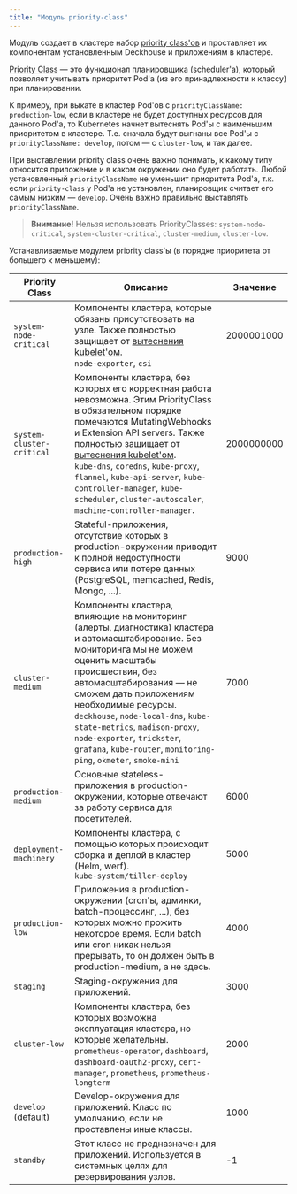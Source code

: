 ```yaml
---
title: "Модуль priority-class"
---
```


Модуль создает в кластере набор [priority class'ов](https://kubernetes.io/docs/concepts/configuration/pod-priority-preemption/#priorityclass) и проставляет их компонентам установленным Deckhouse и приложениям в кластере.

[Priority Class](https://kubernetes.io/docs/concepts/configuration/pod-priority-preemption) — это функционал планировщика (scheduler'а), который позволяет учитывать приоритет Pod'а (из его принадлежности к классу) при планировании.

К примеру, при выкате в кластер Pod'ов с `priorityClassName: production-low`, если в кластере не будет доступных ресурсов для данного Pod'а, то Kubernetes начнет вытеснять Pod'ы с наименьшим приоритетом в кластере.
Т.е. сначала будут выгнаны все Pod'ы с `priorityClassName: develop`, потом — с `cluster-low`, и так далее.

При выставлении priority class очень важно понимать, к какому типу относится приложение и в каком окружении оно будет работать. Любой установленный `priorityClassName` не уменьшит приоритета Pod'а, т.к. если `priority-class` у Pod'а не установлен, планировщик считает его самым низким — `develop`. Очень важно правильно выставлять `priorityClassName`.

> **Внимание!** Нельзя использовать PriorityClasses: `system-node-critical`, `system-cluster-critical`, `cluster-medium`, `cluster-low`.

Устанавливаемые модулем priority class'ы (в порядке приоритета от большего к меньшему):

| Priority Class            | Описание                                                                                                                                                                                                                                                                                                                                                                                                                                                            | Значение   |
|---------------------------|---------------------------------------------------------------------------------------------------------------------------------------------------------------------------------------------------------------------------------------------------------------------------------------------------------------------------------------------------------------------------------------------------------------------------------------------------------------------|------------|
| `system-node-critical`    | Компоненты кластера, которые обязаны присутствовать на узле. Также полностью защищает от [вытеснения kubelet'ом](https://kubernetes.io/docs/tasks/administer-cluster/out-of-resource/).<br>`node-exporter`, `csi`                                                                                                                                                                                                                                                   | 2000001000 |
| `system-cluster-critical` | Компоненты кластера, без которых его корректная работа невозможна. Этим PriorityClass в обязательном порядке помечаются MutatingWebhooks и Extension API servers. Также полностью защищает от [вытеснения kubelet'ом](https://kubernetes.io/docs/tasks/administer-cluster/out-of-resource/).<br>`kube-dns`, `coredns`, `kube-proxy`, `flannel`, `kube-api-server`, `kube-controller-manager`, `kube-scheduler`, `cluster-autoscaler`, `machine-controller-manager`. | 2000000000 |
| `production-high`         | Stateful-приложения, отсутствие которых в production-окружении приводит к полной недоступности сервиса или потере данных (PostgreSQL, memcached, Redis, Mongo, ...).                                                                                                                                                                                                                                                                                                | 9000       |
| `cluster-medium`          | Компоненты кластера, влияющие на мониторинг (алерты, диагностика) кластера и автомасштабирование. Без мониторинга мы не можем оценить масштабы происшествия, без автомасштабирования — не сможем дать приложениям необходимые ресурсы.<br>`deckhouse`, `node-local-dns`, `kube-state-metrics`, `madison-proxy`, `node-exporter`, `trickster`, `grafana`, `kube-router`, `monitoring-ping`, `okmeter`, `smoke-mini`                                                  | 7000       |
| `production-medium`       | Основные stateless-приложения в production-окружении, которые отвечают за работу сервиса для посетителей.                                                                                                                                                                                                                                                                                                                                                           | 6000       |
| `deployment-machinery`    | Компоненты кластера, с помощью которых происходит сборка и деплой в кластер (Helm, werf).<br>`kube-system/tiller-deploy`                                                                                                                                                                                                                                                                                                                                            | 5000       |
| `production-low`          | Приложения в production-окружении (cron'ы, админки, batch-процессинг, ...), без которых можно прожить некоторое время. Если batch или cron никак нельзя прерывать, то он должен быть в production-medium, а не здесь.                                                                                                                                                                                                                                               | 4000       |
| `staging`                 | Staging-окружения для приложений.                                                                                                                                                                                                                                                                                                                                                                                                                                   | 3000       |
| `cluster-low`             | Компоненты кластера, без которых возможна эксплуатация кластера, но которые желательны. <br>`prometheus-operator`, `dashboard`, `dashboard-oauth2-proxy`, `cert-manager`, `prometheus`, `prometheus-longterm`                                                                                                                                                                                                                                                       | 2000       |
| `develop` (default)       | Develop-окружения для приложений. Класс по умолчанию, если не проставлены иные классы.                                                                                                                                                                                                                                                                                                                                                                              | 1000       |
| `standby`                 | Этот класс не предназначен для приложений. Используется в системных целях для резервирования узлов.                                                                                                                                                                                                                                                                                                                                                                 | -1         |
